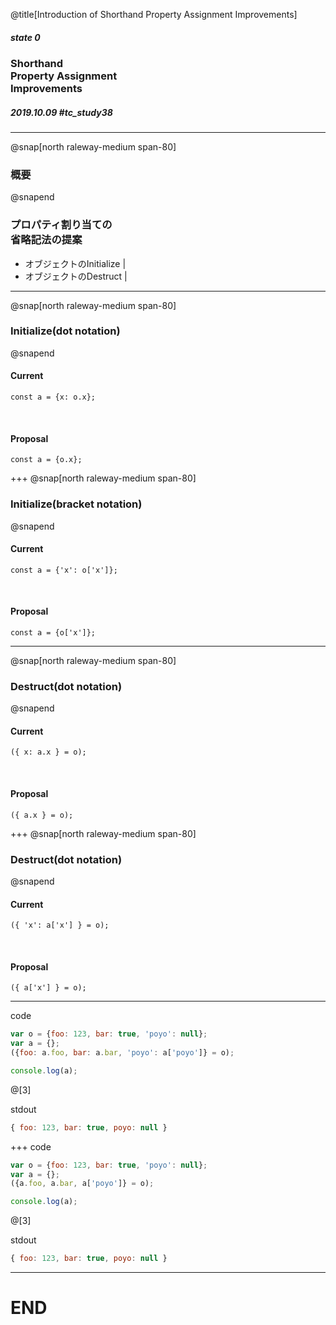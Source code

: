 @title[Introduction of Shorthand Property Assignment Improvements]

##### state 0
### Shorthand<br/>Property Assignment<br/>Improvements
##### 2019.10.09 \#tc_study38

---
@snap[north raleway-medium span-80]
### 概要
@snapend

### プロパティ割り当ての<br/>省略記法の提案
 - オブジェクトのInitialize |
 - オブジェクトのDestruct | 

---
@snap[north raleway-medium span-80]
### Initialize(dot notation)
@snapend

#### Current
```text
const a = {x: o.x};
```

<br/>

#### Proposal
```text
const a = {o.x};
```

+++
@snap[north raleway-medium span-80]
### Initialize(bracket notation)
@snapend

#### Current
```text
const a = {'x': o['x']};
```

<br/>

#### Proposal
```text
const a = {o['x']};
```

---
@snap[north raleway-medium span-80]
### Destruct(dot notation)
@snapend

#### Current
```text
({ x: a.x } = o);
```

<br/>

#### Proposal
```text
({ a.x } = o);
```

+++
@snap[north raleway-medium span-80]
### Destruct(dot notation)
@snapend

#### Current
```text
({ 'x': a['x'] } = o);
```

<br/>

#### Proposal
```text
({ a['x'] } = o);
```

---
code
```JavaScript
var o = {foo: 123, bar: true, 'poyo': null};
var a = {};
({foo: a.foo, bar: a.bar, 'poyo': a['poyo']} = o);

console.log(a);
```
@[3]

stdout
```JavaScript
{ foo: 123, bar: true, poyo: null }
```

+++
code
```JavaScript
var o = {foo: 123, bar: true, 'poyo': null};
var a = {};
({a.foo, a.bar, a['poyo']} = o);

console.log(a);
```
@[3]

stdout
```JavaScript
{ foo: 123, bar: true, poyo: null }
```

---
# END
